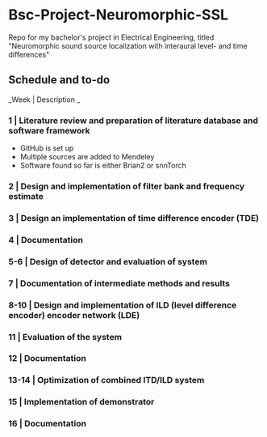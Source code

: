 # Bsc-Project-Neuromorphic-SSL
Repo for my bachelor's project in Electrical Engineering, titled "Neuromorphic sound source localization with interaural level- and time differences"

## Schedule and to-do
_Week | Description _

### 1 | Literature review and preparation of literature database and software framework
  - GitHub is set up
  - Multiple sources are added to Mendeley
  - Software found so far is either Brian2 or snnTorch

### 2 | Design and implementation of filter bank and frequency estimate

### 3 | Design an implementation of time difference encoder (TDE)

### 4 | Documentation

### 5-6 | Design of detector and evaluation of system

### 7 | Documentation of intermediate methods and results

### 8-10 | Design and implementation of ILD (level difference encoder) encoder network (LDE)

### 11 | Evaluation of the system

### 12 | Documentation

### 13-14 | Optimization of combined ITD/ILD system

### 15 | Implementation of demonstrator

### 16 | Documentation

